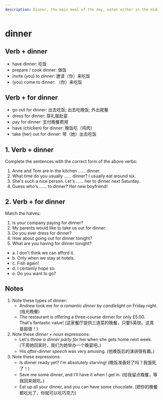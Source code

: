 ```yaml
---
description: Dinner, the main meal of the day, eaten either in the middle of the day or in the evening. (（中午或晚上吃的）正餐，主餐)
---
```


# dinner

## Verb + dinner

- have dinner: 吃饭
- prepare / cook dinner: 做饭
- invite (you) to dinner: 邀请（你）来吃饭
- (you) come to dinner: （你）来吃饭

## Verb + for dinner

- go out for dinner: 出去吃饭; 出去吃晚饭; 外出就餐
- dress for dinner: 穿礼服赴宴
- pay for dinner: 支付晚餐费用
- have (chicken) for dinner: 晚饭吃（鸡肉）
- take (her) out for dinner: 带（她）出去吃饭

## 1. Verb + dinner

Complete the sentences with the correct form of the above verbs:

1. Anne and Tom are in the kitchen ...... dinner.
2. What time do you usually ...... dinner? I usually eat around six.
3. She's such a nice person. Let's ...... her to dinner next Saturday.
4. Guess who's ...... to dinner? Her new boyfriend!

## 2. Verb + for dinner

Match the halves:

1. Is your company paying for dinner?
2. My parents would like to take us out for dinner.
3. Do you ever dress for dinner?
4. How about going out for dinner tonight?
5. What are you having for dinner tonight?

- a. I don't think we can afford it.
- b. Only when we stay at hotels.
- c. Fish again!
- d. I certainly hope so.
- e. Do you want to go?

## Notes

1. Note these types of dinner:
    - Andrew took me for *a romantic dinner by candlelight* on Friday night. (烛光晚餐)
    - The restaurant is offering a three-course dinner for only £5.00. That's fantastic value! (这家餐厅提供三道菜的晚餐，只要5英镑。这真是超值！)
2. Note these *dinner + noun* expressions:
    - Let's *throw a dinner party for* her when she gets home next week. (下周她回家时，我们为她举办一个晚宴吧。)
    - His *after-dinner speech* was very amusing. (他晚饭后的演讲很有趣。)
3. Note these expressions:
    - Is dinner ready yet? I'm absolutely starving! (晚饭准备好了吗？我饿死了！)
    - Save me some dinner, and I'll have it when I get in. (给我留点晚餐，等我回来就吃。)
    - Eat up all your dinner, and you can have some chocolate. (把你的晚餐都吃光了，你就可以吃巧克力)
